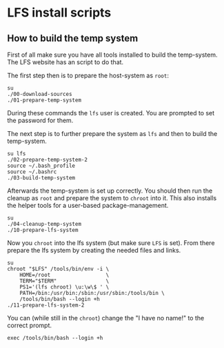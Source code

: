 # LFS install scripts

## How to build the temp system

First of all make sure you have all tools installed to build the temp-system.
The LFS website has an script to do that.

The first step then is to prepare the host-system as `root`:

    su
    ./00-download-sources
    ./01-prepare-temp-system
    
During these commands the `lfs` user is created.
You are prompted to set the password for them.

The next step is to further prepare the system as `lfs` and then to build the temp-system.

    su lfs
    ./02-prepare-temp-system-2
    source ~/.bash_profile
    source ~/.bashrc
    ./03-build-temp-system
    
Afterwards the temp-system is set up correctly.
You should then run the cleanup as `root` and prepare the system to `chroot` into it.
This also installs the helper tools for a user-based package-management.

    su
    ./04-cleanup-temp-system
    ./10-prepare-lfs-system

Now you `chroot` into the lfs system (but make sure `LFS` is set).
From there prepare the lfs system by creating the needed files and links.

    su
    chroot "$LFS" /tools/bin/env -i \
        HOME=/root                  \
        TERM="$TERM"                \
        PS1='(lfs chroot) \u:\w\$ ' \
        PATH=/bin:/usr/bin:/sbin:/usr/sbin:/tools/bin \
        /tools/bin/bash --login +h
    ./11-prepare-lfs-system-2

You can (while still in the `chroot`) change the "I have no name!" to the correct prompt.

    exec /tools/bin/bash --login +h

